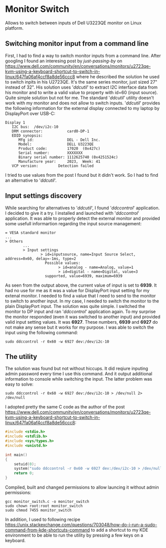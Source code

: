 # Monitor Switch
Allows to switch between inputs of Dell U3223QE monitor on Linux platform.

## Switching monitor input from a command line
First, I had to find a way to switch monitor inputs from a command line. After googling I found an interesing post by _just-passing-by_ on https://www.dell.com/community/en/conversations/monitors/u2723qe-kvm-using-a-keyboard-shortcut-to-switch-in-linux/647fa06af4ccf8a8de56ccc8 where he described the solution he used to switch inpits in his U2723QE. It's the same series monitor, just sized 27" instead of 32". 
His solution uses '_ddcutil_' to extract I2C interface data from his monitor and to write a valid value to property with id=60 (input source). Quite simple solution but not for me. The standard '_ddcutil_' utility doesn't work with my monitor and does not allow to switch inputs. '_ddcutil_' provides the following information for the external display connected to my laptop by DisplayPort over USB-C:
```
Display 1
   I2C bus:  /dev/i2c-10
   DRM connector:           card0-DP-1
   EDID synopsis:
      Mfg id:               DEL - Dell Inc.
      Model:                DELL U3223QE
      Product code:         17020  (0x427c)
      Serial number:        XXXXXXX
      Binary serial number: 1112625740 (0x4251524c)
      Manufacture year:     2023,  Week: 41
   VCP version:         Detection failed
```
I tried to use values from the post I found but it didn't work. So I had to find an alternative to '_ddcutil_'.

## Input settings discovery
While searching for alternatives to '_ddcutil_', I found '_ddccontrol_' application. I decided to give it a try. I installed and launched with '_ddccontrol_' application. It was able to properly detect the external monitor and provided some usefull informartion regarding the input source management:
```
= VESA standard monitor
...
> Others
        ...
        > Input settings
                > id=inputsource, name=Input Source Select, address=0x60, delay=-1ms, type=2
                  Possible values:
                        > id=analog - name=Analog, value=1
                        > id=digital - name=Digital, value=3
                  supported, value=6939, maximum=6939
```
As seen from the output above, the current value of input is set to **6939**. It had no use for me as it was a value for DisplayPort input setting for my extenal monitor. I needed to find a value that I need to send to the monitor to switch to another input. In my case, I needed to switch the monitor to the plain DisplayPort input. The solution was quite simple. I switched the monitor to DP input and ran '_ddccontrol_' application again. To my surprise the monitor responded (even it was switched to another input) and provided valid input setting values. It was **6927**. These numbers, **6939** and **6927** do not make any sense but it works for my purpose. I was able to switch the input using the following command:
```
sudo ddccontrol -r 0x60 -w 6927 dev:/dev/i2c-10
```

## The utility
The solution was found but not without hiccups. It did reqiure inputing admin password every time I use this command. And it output additional information to console while switching the input. The latter problem was easy to solve:
```
sudo ddccontrol -r 0x60 -w 6927 dev:/dev/i2c-10 > /dev/null 2> /dev/null
```

I adopted pretty the same C code as the author of the post https://www.dell.com/community/en/conversations/monitors/u2723qe-kvm-using-a-keyboard-shortcut-to-switch-in-linux/647fa06af4ccf8a8de56ccc8:
```C
#include <stdio.h>
#include <stdlib.h>
#include <sys/types.h>
#include <unistd.h>
    
int main()
{
    setuid(0);
    system("sudo ddccontrol -r 0x60 -w 6927 dev:/dev/i2c-10 > /dev/null 2> /dev/null");
    return 0;
}
```
Compiled, built and changed permissions to allow launcing it without admin permissions:
```
gcc monitor_switch.c -o monitor_switch
sudo chown root:root monitor_switch
sudo chmod 7455 monitor_switch
```
In addition, I used to following recipe https://unix.stackexchange.com/questions/703048/how-do-i-run-a-sudo-command-from-kde-shortcuts-command to add a shortcut to my KDE environment to be able to run the utility by pressing a few keys on a keyboard.
